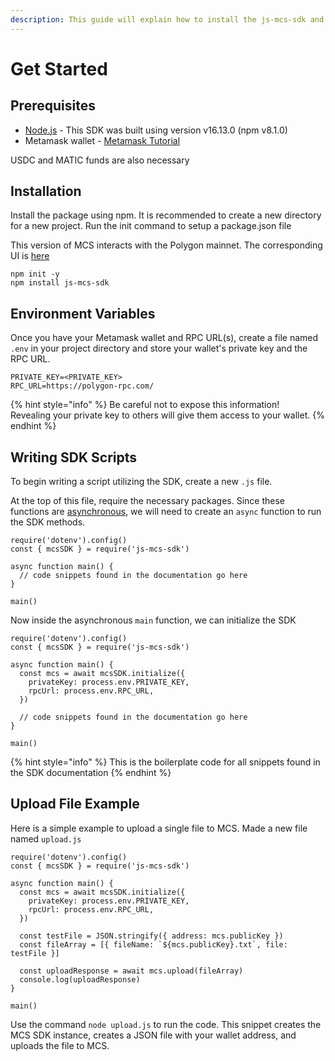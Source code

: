 ```yaml
---
description: This guide will explain how to install the js-mcs-sdk and its basic usage
---
```


# Get Started

## Prerequisites

* [Node.js](https://nodejs.org/en/) - This SDK was built using version v16.13.0 (npm v8.1.0)
* Metamask wallet - [Metamask Tutorial](../../../mcp-user-guide/setup-metamask.md)

USDC and MATIC funds are also necessary

## Installation

Install the package using npm. It is recommended to create a new directory for a new project. Run the init command to setup a package.json file

This version of MCS interacts with the Polygon mainnet. The corresponding UI is [here](https://www.multichain.storage/)

```
npm init -y
npm install js-mcs-sdk
```

## Environment Variables

Once you have your Metamask wallet and RPC URL(s), create a file named `.env` in your project directory and store your wallet's private key and the RPC URL.&#x20;

```
PRIVATE_KEY=<PRIVATE_KEY>
RPC_URL=https://polygon-rpc.com/
```

{% hint style="info" %}
Be careful not to expose this information! \
Revealing your private key to others will give them access to your wallet.
{% endhint %}

## Writing SDK Scripts

To begin writing a script utilizing the SDK, create a new `.js` file.&#x20;

At the top of this file, require the necessary packages. Since these functions are [asynchronous](https://javascript.info/async-await), we will need to create an `async` function to run the SDK methods.

```
require('dotenv').config()
const { mcsSDK } = require('js-mcs-sdk')

async function main() {
  // code snippets found in the documentation go here
}

main()
```

Now inside the asynchronous `main` function, we can initialize the SDK

```
require('dotenv').config()
const { mcsSDK } = require('js-mcs-sdk')

async function main() {
  const mcs = await mcsSDK.initialize({
    privateKey: process.env.PRIVATE_KEY,
    rpcUrl: process.env.RPC_URL,
  })
  
  // code snippets found in the documentation go here
}

main()
```

{% hint style="info" %}
This is the boilerplate code for all snippets found in the SDK documentation
{% endhint %}

## Upload File Example

Here is a simple example to upload a single file to MCS. Made a new file named `upload.js`

```
require('dotenv').config()
const { mcsSDK } = require('js-mcs-sdk')

async function main() {
  const mcs = await mcsSDK.initialize({
    privateKey: process.env.PRIVATE_KEY,
    rpcUrl: process.env.RPC_URL,
  })

  const testFile = JSON.stringify({ address: mcs.publicKey })
  const fileArray = [{ fileName: `${mcs.publicKey}.txt`, file: testFile }]

  const uploadResponse = await mcs.upload(fileArray)
  console.log(uploadResponse)
}

main()
```

Use the command `node upload.js` to run the code. This snippet creates the MCS SDK instance, creates a JSON file with your wallet address, and uploads the file to MCS.
